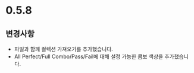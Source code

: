 # 0.5.8

## 변경사항

- 파일과 함께 컬렉션 가져오기를 추가했습니다.
- All Perfect/Full Combo/Pass/Fail에 대해 설정 가능한 콤보 색상을 추가했습니다.

